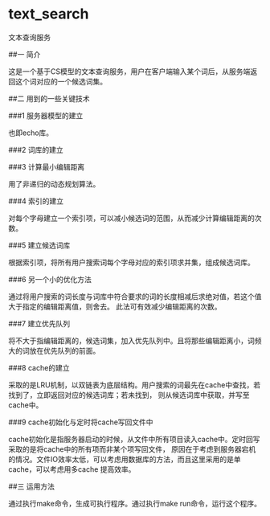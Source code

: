 text_search
===========

文本查询服务

##一 简介

这是一个基于CS模型的文本查询服务，用户在客户端输入某个词后，从服务端返回这个词对应的一个候选词集。

##二 用到的一些关键技术

###1 服务器模型的建立

也即echo库。

###2 词库的建立

###3 计算最小编辑距离

用了非递归的动态规划算法。

###4 索引的建立

对每个字母建立一个索引项，可以减小候选词的范围，从而减少计算编辑距离的次数。

###5 建立候选词库

根据索引项，将所有用户搜索词每个字母对应的索引项求并集，组成候选词库。

###6 另一个小的优化方法

通过将用户搜索的词长度与词库中符合要求的词的长度相减后求绝对值，若这个值大于指定的编辑距离值，则舍去。 
此法可有效减少编辑距离的次数。

###7 建立优先队列

将不大于指编辑距离的，候选词集，加入优先队列中。且将那些编辑距离小，词频大的词放在优先队列的前面。

###8 cache的建立

采取的是LRU机制，以双链表为底层结构。用户搜索的词最先在cache中查找，若找到了，立即返回对应的候选词库；若未找到， 
则从候选词库中获取，并写至cache中。

###9 cache初始化与定时将cache写回文件中

cache初始化是指服务器启动的时候，从文件中所有项目读入cache中。定时回写采取的是将cache中的所有项而非某个项写回文件， 
原因在于考虑到服务器宕机的情况。文件IO效率太低，可以考虑用数据库的方法，而且这里采用的是单cache，可以考虑用多cache
提高效率。

##三 运用方法

通过执行make命令，生成可执行程序。通过执行make run命令，运行这个程序。
